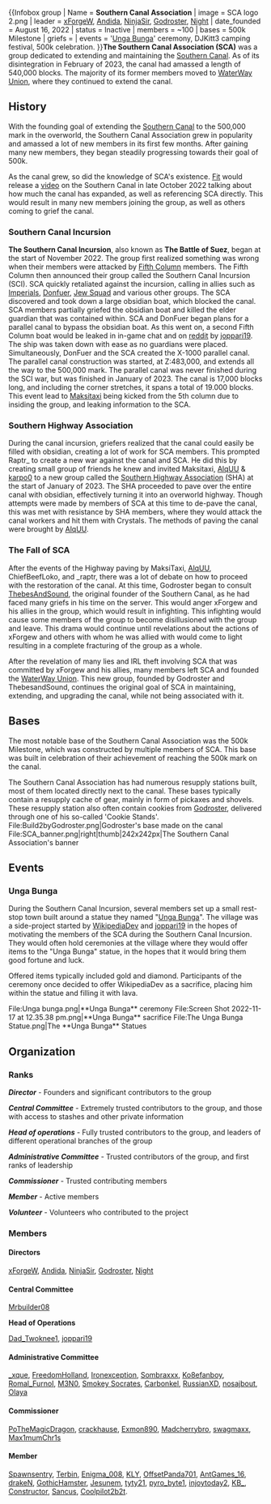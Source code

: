 {{Infobox group
| Name = **Southern Canal Association**
| image = SCA logo 2.png
| leader = [xForgeW](https://2b2t.miraheze.org/wiki/xForgeW), [Andida](https://2b2t.miraheze.org/wiki/Andida), [NinjaSir](https://2b2t.miraheze.org/wiki/NinjaSir), [Godroster](https://2b2t.miraheze.org/wiki/Godroster), [Night](https://2b2t.miraheze.org/wiki/Night)
| date_founded = August 16, 2022
| status = Inactive
| members = ~100
| bases = 500k Milestone
| griefs =
| events = '[Unga Bunga](https://2b2t.miraheze.org/wiki/Unga_Bunga)' ceremony, DJKitt3 camping festival, 500k celebration.
}}**The Southern Canal Association (SCA)** was a group dedicated to extending and maintaining the [Southern Canal](https://2b2t.miraheze.org/wiki/Southern_Canal). As of its disintegration in February of 2023, the canal had amassed a length of 540,000 blocks. The majority of its former members moved to [WaterWay Union](https://2b2t.miraheze.org/wiki/WaterWay_Union), where they continued to extend the canal.

## History
With the founding goal of extending the [Southern Canal](https://2b2t.miraheze.org/wiki/Southern_Canal) to the 500,000 mark in the overworld, the Southern Canal Association grew in popularity and amassed a lot of new members in its first few months. After gaining many new members, they began steadily progressing towards their goal of 500k.

As the canal grew, so did the knowledge of SCA's existence. [Fit](https://2b2t.miraheze.org/wiki/Fit) would release a [video](https://www.youtube.com/watch?v=y4u7H1ucK_4) on the Southern Canal in late October 2022 talking about how much the canal has expanded, as well as referencing SCA directly. This would result in many new members joining the group, as well as others coming to grief the canal.

### Southern Canal Incursion
**The Southern Canal Incursion**, also known as **The Battle of Suez**, began at the start of November 2022. The group first realized something was wrong when their members were attacked by [Fifth Column](https://2b2t.miraheze.org/wiki/Fifth_Column) members. The Fifth Column then announced their group called the Southern Canal Incursion (SCI). SCA quickly retaliated against the incursion, calling in allies such as [Imperials](https://2b2t.miraheze.org/wiki/Imperials), [Donfuer](https://2b2t.miraheze.org/wiki/Donfuer), [Jew Squad](https://2b2t.miraheze.org/wiki/Jew_Squad) and various other groups. The SCA discovered and took down a large obsidian boat, which blocked the canal. SCA members partially griefed the obsidian boat and killed the elder guardian that was contained within. SCA and DonFuer began plans for a parallel canal to bypass the obsidian boat. As this went on, a second Fifth Column boat would be leaked in in-game chat and on [reddit](https://www.reddit.com/r/2b2t/comments/yr7tnp/have_been_griefed_by_the_5th_column_do_you_want/) by [joppari19](https://2b2t.miraheze.org/wiki/joppari19). The ship was taken down with ease as no guardians were placed. Simultaneously, DonFuer and the SCA created the X-1000 parallel canal. The parallel canal construction was started, at Z:483,000, and extends all the way to the 500,000 mark. The parallel canal was never finished during the SCI war, but was finished in January of 2023. The canal is 17,000 blocks long, and including the corner stretches, it spans a total of 19.000 blocks. This event lead to [Maksitaxi](https://2b2t.miraheze.org/wiki/Maksitaxi) being kicked from the 5th column due to insiding the group, and leaking information to the SCA.

### Southern Highway Association
During the canal incursion, griefers realized that the canal could easily be filled with obsidian, creating a lot of work for SCA members. This prompted Raptr_ to create a new war against the canal and SCA. He did this by creating small group of friends he knew and invited Maksitaxi, [AlqUU](https://2b2t.miraheze.org/wiki/AlqUU) & [karpo0](https://2b2t.miraheze.org/wiki/karpo0) to a new group called the [Southern Highway Association](https://2b2t.miraheze.org/wiki/Southern_Highway_Association) (SHA) at the start of January of 2023. The SHA proceeded to pave over the entire canal with obsidian, effectively turning it into an overworld highway. Though attempts were made by members of SCA at this time to de-pave the canal, this was met with resistance by SHA members, where they would attack the canal workers and hit them with Crystals. The methods of paving the canal were brought by [AlqUU](https://2b2t.miraheze.org/wiki/AlqUU).

### The Fall of SCA
After the events of the Highway paving by MaksiTaxi, [AlqUU](https://2b2t.miraheze.org/wiki/AlqUU), ChiefBeefLoko, and _raptr, there was a lot of debate on how to proceed with the restoration of the canal. At this time, Godroster began to consult [ThebesAndSound](https://2b2t.miraheze.org/wiki/ThebesAndSound), the original founder of the Southern Canal, as he had faced many griefs in his time on the server. This would anger xForgew and his allies in the group, which would result in infighting. This infighting would cause some members of the group to become disillusioned with the group and leave. This drama would continue until revelations about the actions of xForgew and others with whom he was allied with would come to light resulting in a complete fracturing of the group as a whole.

After the revelation of many lies and IRL theft involving SCA that was committed by xForgew and his allies, many members left SCA and founded the [WaterWay Union](https://2b2t.miraheze.org/wiki/WaterWay_Union). This new group, founded by Godroster and ThebesandSound, continues the original goal of SCA in maintaining, extending, and upgrading the canal, while not being associated with it.

## Bases
The most notable base of the Southern Canal Association was the 500k Milestone, which was constructed by multiple members of SCA. This base was built in celebration of their achievement of reaching the 500k mark on the canal.

The Southern Canal Association has had numerous resupply stations built, most of them located directly next to the canal. These bases typically contain a resupply cache of gear, mainly in form of pickaxes and shovels. These resupply station also often contain cookies from [Godroster](https://2b2t.miraheze.org/wiki/Godroster), delivered through one of his so-called 'Cookie Stands'.
<gallery>
File:Build2byGodroster.png|Godroster's base made on the canal
File:SCA_banner.png|right|thumb|242x242px|The Southern Canal Association's banner
</gallery>

## Events
### Unga Bunga
During the Southern Canal Incursion, several members set up a small rest-stop town built around a statue they named "[Unga Bunga](https://2b2t.miraheze.org/wiki/Unga_Bunga)". The village was a side-project started by [WikipediaDev](https://2b2t.miraheze.org/wiki/WikipediaDev) and [joppari19](https://2b2t.miraheze.org/wiki/joppari19) in the hopes of motivating the members of the SCA during the Southern Canal Incursion. They would often hold ceremonies at the village where they would offer items to the "Unga Bunga" statue, in the hopes that it would bring them good fortune and luck.

Offered items typically included gold and diamond. Participants of the ceremony once decided to offer WikipediaDev as a sacrifice, placing him within the statue and filling it with lava.

<gallery perrow="3" mode="packed" widths="240" heights="120">
File:Unga bunga.png|**Unga Bunga** ceremony
File:Screen Shot 2022-11-17 at 12.35.38 pm.png|**Unga Bunga** sacrifice
File:The Unga Bunga Statue.png|The **Unga Bunga** Statues
</gallery>

## Organization
### Ranks
***Director*** - Founders and significant contributors to the group

***Central Committee*** - Extremely trusted contributors to the group, and those with access to stashes and other private information

***Head of operations*** - Fully trusted contributors to the group, and leaders of different operational branches of the group

***Administrative Committee*** - Trusted contributors of the group, and first ranks of leadership

***Commissioner*** - Trusted contributing members

***Member*** - Active members

***Volunteer*** - Volunteers who contributed to the project

### Members
#### Directors
[xForgeW](https://2b2t.miraheze.org/wiki/XforgeW), [Andida](https://2b2t.miraheze.org/wiki/ABnextUP), [NinjaSir](https://2b2t.miraheze.org/wiki/NinjaSir), [Godroster](https://2b2t.miraheze.org/wiki/Godroster), [Night](https://2b2t.miraheze.org/wiki/Night)

#### Central Committee
[Mrbuilder08](https://2b2t.miraheze.org/wiki/Mrbuilder08)

**Head of Operations**

[Dad_Twoknee1](https://2b2t.miraheze.org/wiki/Dad_Twoknee1),  [joppari19](https://2b2t.miraheze.org/wiki/joppari19)

#### Administrative Committee
[_xque](https://2b2t.miraheze.org/wiki/_xque), [FreedomHolland](https://2b2t.miraheze.org/wiki/FreedomHolland), [Ironexception](https://2b2t.miraheze.org/wiki/IronException), [Sombraxxx](https://2b2t.miraheze.org/wiki/Sombraxxx),  [Ko8efanboy](https://2b2t.miraheze.org/wiki/Ko8efanboy), [Romal_FurnoI](https://2b2t.miraheze.org/wiki/Romal_FurnoI), [M3N0](https://2b2t.miraheze.org/wiki/M3N0), [Smokey Socrates](https://2b2t.miraheze.org/wiki/Smokey_Socrates), [Carbonkel](https://2b2t.miraheze.org/wiki/Carbonkel), [RussianXD](https://2b2t.miraheze.org/wiki/RussianXD), [nosajbout](https://2b2t.miraheze.org/wiki/nosajbout), [Olaya](https://2b2t.miraheze.org/wiki/Olaya)

#### Commissioner
[PoTheMagicDragon](https://2b2t.miraheze.org/wiki/PoTheMagicDragon), [crackhause](https://2b2t.miraheze.org/wiki/crackhause), [Exmon890](https://2b2t.miraheze.org/wiki/Exmon890), [Madcherrybro](https://2b2t.miraheze.org/wiki/Madcherrybro), [swagmaxx](https://2b2t.miraheze.org/wiki/swagmaxx), [Max1mumChr1s](https://2b2t.miraheze.org/wiki/Max1mumChr1s)

#### Member
[Spawnsentry](https://2b2t.miraheze.org/wiki/Spawnsentry), [Terbin](https://2b2t.miraheze.org/wiki/Terbin), [Enigma_008](https://2b2t.miraheze.org/wiki/Enigma_008), [KLY](https://2b2t.miraheze.org/wiki/KLY), [OffsetPanda701](https://2b2t.miraheze.org/wiki/OffsetPanda701), [AntGames_16](https://2b2t.miraheze.org/wiki/AntGames_16), [drakeN](https://2b2t.miraheze.org/wiki/drakeN), [GothicHamster](https://2b2t.miraheze.org/wiki/GothicHamster), [Jesunem](https://2b2t.miraheze.org/wiki/Jesunem), [tyty21](https://2b2t.miraheze.org/wiki/tyty21), [pyro_byte1](https://2b2t.miraheze.org/wiki/pyro_byte1), [injoytoday2](https://2b2t.miraheze.org/wiki/injoytoday2), [KB_](https://2b2t.miraheze.org/wiki/KB_), [Constructor](https://2b2t.miraheze.org/wiki/Constructor), [Sancus](https://2b2t.miraheze.org/wiki/Sancus), [Coolpilot2b2t](https://2b2t.miraheze.org/wiki/Coolpilot2b2t).